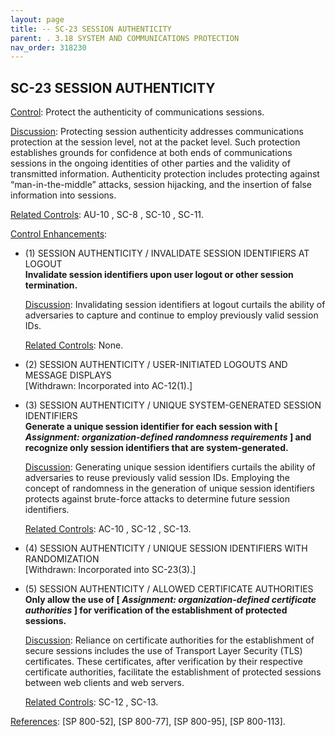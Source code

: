 ```yaml
---
layout: page
title: -- SC-23 SESSION AUTHENTICITY 
parent: . 3.18 SYSTEM AND COMMUNICATIONS PROTECTION 
nav_order: 318230 
---
```


## SC-23 SESSION AUTHENTICITY

<ins>Control</ins>: Protect the authenticity of communications sessions.

<ins>Discussion</ins>: Protecting session authenticity addresses communications protection at the session level, not at the packet level. Such protection establishes grounds for confidence at both ends of communications sessions in the ongoing identities of other parties and the validity of transmitted information. Authenticity protection includes protecting against “man-in-the-middle” attacks, session hijacking, and the insertion of false information into sessions.

<ins>Related Controls</ins>: AU-10 , SC-8 , SC-10 , SC-11.

<ins>Control Enhancements</ins>:
   
* (1) SESSION AUTHENTICITY / INVALIDATE SESSION IDENTIFIERS AT LOGOUT<br>
**Invalidate session identifiers upon user logout or other session termination.**

    <ins>Discussion</ins>: Invalidating session identifiers at logout curtails the ability of adversaries to capture and continue to employ previously valid session IDs.

    <ins>Related Controls</ins>: None.
   
* (2) SESSION AUTHENTICITY / USER-INITIATED LOGOUTS AND MESSAGE DISPLAYS<br>
[Withdrawn: Incorporated into AC-12(1).]

* (3) SESSION AUTHENTICITY / UNIQUE SYSTEM-GENERATED SESSION IDENTIFIERS<br>
**Generate a unique session identifier for each session with [ _Assignment: organization-defined randomness requirements_ ] and recognize only session identifiers that are system-generated.**

    <ins>Discussion</ins>: Generating unique session identifiers curtails the ability of adversaries to reuse previously valid session IDs. Employing the concept of randomness in the generation of unique session identifiers protects against brute-force attacks to determine future session identifiers.

    <ins>Related Controls</ins>: AC-10 , SC-12 , SC-13.
   
* (4) SESSION AUTHENTICITY / UNIQUE SESSION IDENTIFIERS WITH RANDOMIZATION<br>
[Withdrawn: Incorporated into SC-23(3).]
   
* (5) SESSION AUTHENTICITY / ALLOWED CERTIFICATE AUTHORITIES<br>
**Only allow the use of [ _Assignment: organization-defined certificate authorities_ ] for verification of the establishment of protected sessions.**

    <ins>Discussion</ins>: Reliance on certificate authorities for the establishment of secure sessions includes the use of Transport Layer Security (TLS) certificates. These certificates, after verification by their respective certificate authorities, facilitate the establishment of protected sessions between web clients and web servers.

    <ins>Related Controls</ins>: SC-12 , SC-13.

<ins>References</ins>: [SP 800-52], [SP 800-77], [SP 800-95], [SP 800-113].
   
